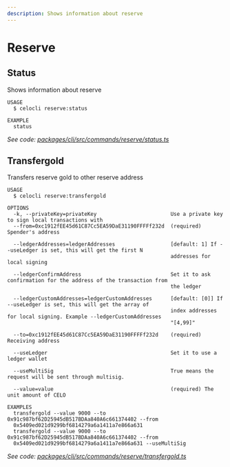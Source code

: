 ```yaml
---
description: Shows information about reserve
---
```


# Reserve

## Status

Shows information about reserve

```text
USAGE
  $ celocli reserve:status

EXAMPLE
  status
```

_See code:_ [_packages/cli/src/commands/reserve/status.ts_](https://github.com/celo-org/celo-monorepo/tree/master/packages/cli/src/commands/reserve/status.ts)

## Transfergold

Transfers reserve gold to other reserve address

```text
USAGE
  $ celocli reserve:transfergold

OPTIONS
  -k, --privateKey=privateKey                        Use a private key to sign local transactions with
  --from=0xc1912fEE45d61C87Cc5EA59DaE31190FFFFf232d  (required) Spender's address

  --ledgerAddresses=ledgerAddresses                  [default: 1] If --useLedger is set, this will get the first N
                                                     addresses for local signing

  --ledgerConfirmAddress                             Set it to ask confirmation for the address of the transaction from
                                                     the ledger

  --ledgerCustomAddresses=ledgerCustomAddresses      [default: [0]] If --useLedger is set, this will get the array of
                                                     index addresses for local signing. Example --ledgerCustomAddresses
                                                     "[4,99]"

  --to=0xc1912fEE45d61C87Cc5EA59DaE31190FFFFf232d    (required) Receiving address

  --useLedger                                        Set it to use a ledger wallet

  --useMultiSig                                      True means the request will be sent through multisig.

  --value=value                                      (required) The unit amount of CELO

EXAMPLES
  transfergold --value 9000 --to 0x91c987bf62D25945dB517BDAa840A6c661374402 --from
  0x5409ed021d9299bf6814279a6a1411a7e866a631
  transfergold --value 9000 --to 0x91c987bf62D25945dB517BDAa840A6c661374402 --from
  0x5409ed021d9299bf6814279a6a1411a7e866a631 --useMultiSig
```

_See code:_ [_packages/cli/src/commands/reserve/transfergold.ts_](https://github.com/celo-org/celo-monorepo/tree/master/packages/cli/src/commands/reserve/transfergold.ts)

